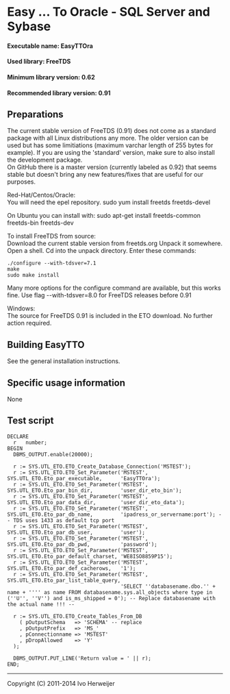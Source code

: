 Easy ... To Oracle - SQL Server and Sybase==========================================#### Executable name:             EasyTTOra#### Used library:                FreeTDS#### Minimum library version:     0.62#### Recommended library version: 0.91Preparations------------The current stable version of FreeTDS (0.91) does not come as a standard package with allLinux distributions any more. The older version can be used but has some limitiations(maximum varchar length of 255 bytes for example). If you are using the 'standard' version,make sure to also install the development package.  On GitHub there is a master version (currently labeled as 0.92) that seems stable butdoesn't bring any new features/fixes that are useful for our purposes.Red-Hat/Centos/Oracle:  You will need the epel repository.	sudo yum install freetds freetds-devel	On Ubuntu you can install with:	sudo apt-get install freetds-common freetds-bin freetds-devTo install FreeTDS from source:  Download the current stable version from freetds.org Unpack it somewhere. Open a shell.Cd into the unpack directory.Enter these commands:	./configure --with-tdsver=7.1	make	sudo make installMany more options for the configure command are available, but this works fine.Use flag --with-tdsver=8.0 for FreeTDS releases before 0.91Windows:  The source for FreeTDS 0.91 is included in the ETO download. No further action required.Building EasyTTO----------------See the general installation instructions.Specific usage information--------------------------NoneTest script-----------	DECLARE	  r   number;	BEGIN	  DBMS_OUTPUT.enable(20000);	  r := SYS.UTL_ETO.ETO_Create_Database_Connection('MSTEST');	  r := SYS.UTL_ETO.ETO_Set_Parameter('MSTEST', SYS.UTL_ETO.Eto_par_executable,      'EasyTTOra');	  r := SYS.UTL_ETO.ETO_Set_Parameter('MSTEST', SYS.UTL_ETO.Eto_par_bin_dir,         'user_dir_eto_bin');	  r := SYS.UTL_ETO.ETO_Set_Parameter('MSTEST', SYS.UTL_ETO.Eto_par_data_dir,        'user_dir_eto_data');	  r := SYS.UTL_ETO.ETO_Set_Parameter('MSTEST', SYS.UTL_ETO.Eto_par_db_name,         'ipadress_or_servername:port'); -- TDS uses 1433 as default tcp port	  r := SYS.UTL_ETO.ETO_Set_Parameter('MSTEST', SYS.UTL_ETO.Eto_par_db_user,         'user');	  r := SYS.UTL_ETO.ETO_Set_Parameter('MSTEST', SYS.UTL_ETO.Eto_par_db_pwd,          'password');	  r := SYS.UTL_ETO.ETO_Set_Parameter('MSTEST', SYS.UTL_ETO.Eto_par_default_charset, 'WE8ISO8859P15');	  r := SYS.UTL_ETO.ETO_Set_Parameter('MSTEST', SYS.UTL_ETO.Eto_par_def_cacherows,   '1');	  r := SYS.UTL_ETO.ETO_Set_Parameter('MSTEST', SYS.UTL_ETO.Eto_par_list_table_query,										 'SELECT ''databasename.dbo.'' + name + '''' as name FROM databasename.sys.all_objects where type in (''U'', ''V'') and is_ms_shipped = 0'); -- Replace databasename with the actual name !!! --	  r := SYS.UTL_ETO.ETO_Create_Tables_From_DB		( pOutputSchema   => 'SCHEMA' -- replace		, pOutputPrefix   => 'MS_'		, pConnectionname => 'MSTEST'		, pDropAllowed    => 'Y'	  );	  DBMS_OUTPUT.PUT_LINE('Return value = ' || r);	END;-------------------------------------Copyright (C) 2011-2014 Ivo Herweijer